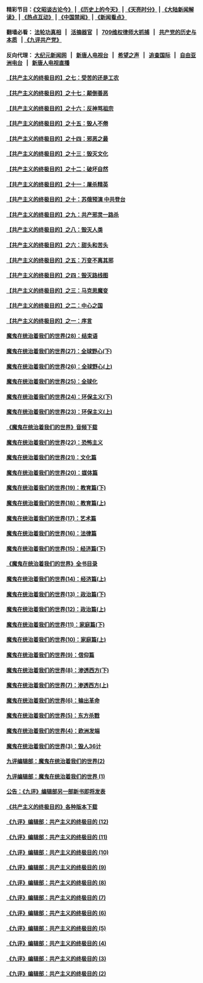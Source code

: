 #### 精彩节目：[《文昭谈古论今》](http://134.209.198.168/wenzhao) | [《历史上的今天》](http://134.209.198.168/today-in-history) | [《天亮时分》](http://134.209.198.168/tianliang) | [《大陆新闻解读》](http://134.209.198.168/ntdtv-comedy) | [《热点互动》](http://134.209.198.168/ntdtv-rdhd)  | [《中国禁闻》](http://134.209.198.168/ntdtv-news) | [《新闻看点》](http://134.209.198.168/news-insight) 

  #### 翻墙必看： [法轮功真相](http://134.209.198.168:10000/videos/truth.html) &nbsp;&nbsp;|&nbsp;&nbsp; [活摘器官](http://134.209.198.168:10000/videos/res/Organs/) &nbsp;&nbsp;|&nbsp;&nbsp; [709维权律师大抓捕](http://134.209.198.168:10000/videos/709/) &nbsp;&nbsp;|&nbsp;&nbsp; [共产党的历史与本质](http://134.209.198.168:10000/videos/ccp.html) &nbsp;&nbsp;| [《九评共产党》](http://134.209.198.168:10000/videos/jiuping/) 

#### 反向代理： [大纪元新闻网](http://134.209.198.168:10080/) &nbsp;&nbsp;|&nbsp;&nbsp; [新唐人电视台](http://134.209.198.168:8000/) &nbsp;&nbsp;|&nbsp;&nbsp; [希望之声](http://134.209.198.168:8200/) &nbsp;&nbsp;|&nbsp;&nbsp; [追查国际](http://134.209.198.168:10010/) &nbsp;&nbsp;|&nbsp;&nbsp; [自由亚洲电台](http://134.209.198.168:9800/) &nbsp;&nbsp;|&nbsp;&nbsp; [新唐人电视直播](http://134.209.198.168/) 

#### [【共产主义的终极目的】之七：受苦的还是工农](../pages/nsc422/n11101809.md?t=04181538) 

#### [【共产主义的终极目的】之十七：颠倒善恶](../pages/nsc422/n11179782.md?t=04181538) 

#### [【共产主义的终极目的】之十六：反神骂祖宗](../pages/nsc422/n11166798.md?t=04181538) 

#### [【共产主义的终极目的】之十五：毁人不倦](../pages/nsc422/n11166792.md?t=04181538) 

#### [【共产主义的终极目的】之十四：邪恶之最](../pages/nsc422/n11150249.md?t=04181538) 

#### [【共产主义的终极目的】之十三：毁灭文化](../pages/nsc422/n11135227.md?t=04181538) 

#### [【共产主义的终极目的】之十二：破坏自然](../pages/nsc422/n11135214.md?t=04181538) 

#### [【共产主义的终极目的】之十一：屠杀精英](../pages/nsc422/n11118442.md?t=04181538) 

#### [【共产主义的终极目的】之十：苏俄预演 中共登台](../pages/nsc422/n11118424.md?t=04181538) 

#### [【共产主义的终极目的】之九：共产邪灵一路杀](../pages/nsc422/n11114139.md?t=04181538) 

#### [【共产主义的终极目的】之八：毁灭人类](../pages/nsc422/n11108503.md?t=04181538) 

#### [【共产主义的终极目的】之六：甜头和苦头](../pages/nsc422/n11096971.md?t=04181538) 

#### [【共产主义的终极目的】之五：万变不离其邪](../pages/nsc422/n11091285.md?t=04181538) 

#### [【共产主义的终极目的】之四：毁灭路线图](../pages/nsc422/n11086284.md?t=04181538) 

#### [【共产主义的终极目的】之三：马克思魔变](../pages/nsc422/n11061941.md?t=04181538) 

#### [【共产主义的终极目的】之二：中心之国](../pages/nsc422/n11047728.md?t=04181538) 

#### [【共产主义的终极目的】之一：序言](../pages/nsc422/n11086077.md?t=04181538) 

#### [魔鬼在统治着我们的世界(28)：结束语](../pages/nsc422/n10936246.md?t=04181538) 

#### [魔鬼在统治着我们的世界(27)：全球野心(下)](../pages/nsc422/n10928319.md?t=04181538) 

#### [魔鬼在统治着我们的世界(26)：全球野心(上)](../pages/nsc422/n10900318.md?t=04181538) 

#### [魔鬼在统治着我们的世界(25)：全球化](../pages/nsc422/n10788205.md?t=04181538) 

#### [魔鬼在统治着我们的世界(24)：环保主义(下)](../pages/nsc422/n10695307.md?t=04181538) 

#### [魔鬼在统治着我们的世界(23)：环保主义(上)](../pages/nsc422/n10688613.md?t=04181538) 

#### [《魔鬼在统治着我们的世界》音频下载](../pages/nsc422/n10635553.md?t=04181538) 

#### [魔鬼在统治着我们的世界(22)：恐怖主义](../pages/nsc422/n10614727.md?t=04181538) 

#### [魔鬼在统治着我们的世界(21)：文化篇](../pages/nsc422/n10597706.md?t=04181538) 

#### [魔鬼在统治着我们的世界(20)：媒体篇](../pages/nsc422/n10586579.md?t=04181538) 

#### [魔鬼在统治着我们的世界(19)：教育篇(下)](../pages/nsc422/n10564808.md?t=04181538) 

#### [魔鬼在统治着我们的世界(18)：教育篇(上)](../pages/nsc422/n10526970.md?t=04181538) 

#### [魔鬼在统治着我们的世界(17)：艺术篇](../pages/nsc422/n10499093.md?t=04181538) 

#### [魔鬼在统治着我们的世界(16)：法律篇](../pages/nsc422/n10485969.md?t=04181538) 

#### [魔鬼在统治着我们的世界(15)：经济篇(下)](../pages/nsc422/n10469975.md?t=04181538) 

#### [《魔鬼在统治着我们的世界》全书目录](../pages/nsc422/n10464261.md?t=04181538) 

#### [魔鬼在统治着我们的世界(14)：经济篇(上)](../pages/nsc422/n10457370.md?t=04181538) 

#### [魔鬼在统治着我们的世界(13)：政治篇(下)](../pages/nsc422/n10448270.md?t=04181538) 

#### [魔鬼在统治着我们的世界(12)：政治篇(上)](../pages/nsc422/n10444576.md?t=04181538) 

#### [魔鬼在统治着我们的世界(11)：家庭篇(下)](../pages/nsc422/n10440961.md?t=04181538) 

#### [魔鬼在统治着我们的世界(10)：家庭篇(上)](../pages/nsc422/n10435448.md?t=04181538) 

#### [魔鬼在统治着我们的世界(9)：信仰篇](../pages/nsc422/n10432159.md?t=04181538) 

#### [魔鬼在统治着我们的世界(8)：渗透西方(下)](../pages/nsc422/n10429603.md?t=04181538) 

#### [魔鬼在统治着我们的世界(7)：渗透西方(上)](../pages/nsc422/n10426013.md?t=04181538) 

#### [魔鬼在统治着我们的世界(6)：输出革命](../pages/nsc422/n10421536.md?t=04181538) 

#### [魔鬼在统治着我们的世界(5)：东方杀戮](../pages/nsc422/n10417707.md?t=04181538) 

#### [魔鬼在统治着我们的世界(4)：欧洲发端](../pages/nsc422/n10414890.md?t=04181538) 

#### [魔鬼在统治着我们的世界(3)：毁人36计](../pages/nsc422/n10411583.md?t=04181538) 

#### [九评编辑部：魔鬼在统治着我们的世界(2)](../pages/nsc422/n10410036.md?t=04181538) 

#### [九评编辑部：魔鬼在统治着我们的世界 (1)](../pages/nsc422/n10406825.md?t=04181538) 

#### [公告：《九评》编辑部另一部新书即将发表](../pages/nsc422/n10405104.md?t=04181538) 

#### [《共产主义的终极目的》各种版本下载](../pages/nsc422/n10022138.md?t=04181538) 

#### [《九评》编辑部：共产主义的终极目的 (12)](../pages/nsc422/n9933272.md?t=04181538) 

#### [《九评》编辑部：共产主义的终极目的 (11)](../pages/nsc422/n9924973.md?t=04181538) 

#### [《九评》编辑部：共产主义的终极目的 (10)](../pages/nsc422/n9920883.md?t=04181538) 

#### [《九评》编辑部：共产主义的终极目的 (9)](../pages/nsc422/n9916363.md?t=04181538) 

#### [《九评》编辑部：共产主义的终极目的 (8)](../pages/nsc422/n9912488.md?t=04181538) 

#### [《九评》编辑部：共产主义的终极目的 (7)](../pages/nsc422/n9901176.md?t=04181538) 

#### [《九评》编辑部：共产主义的终极目的 (6)](../pages/nsc422/n9899359.md?t=04181538) 

#### [《九评》编辑部：共产主义的终极目的 (5)](../pages/nsc422/n9893174.md?t=04181538) 

#### [《九评》编辑部：共产主义的终极目的 (4)](../pages/nsc422/n9891246.md?t=04181538) 

#### [《九评》编辑部：共产主义的终极目的 (3)](../pages/nsc422/n9879879.md?t=04181538) 

#### [《九评》编辑部：共产主义的终极目的 (2)](../pages/nsc422/n9876205.md?t=04181538) 

